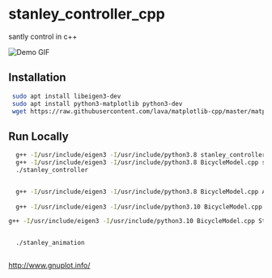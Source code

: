 # stanley_controller_cpp
 santly control in c++


![Demo GIF](https://github.com/armando-genis/stanley_controller_cpp/blob/main/raw/images/car_stanley.gif)

## Installation

 ```bash
  sudo apt install libeigen3-dev
  sudo apt install python3-matplotlib python3-dev
  wget https://raw.githubusercontent.com/lava/matplotlib-cpp/master/matplotlibcpp.h
```

## Run Locally

```bash
  g++ -I/usr/include/eigen3 -I/usr/include/python3.8 stanley_controller.cpp -o stanley_controller -lpython3.8
  g++ -I/usr/include/eigen3 -I/usr/include/python3.8 BicycleModel.cpp stanley_controller.cpp -o stanley_controller -lpython3.8
  ./stanley_controller


  g++ -I/usr/include/eigen3 -I/usr/include/python3.8 BicycleModel.cpp Animation.cpp Linear_Interpolation.cpp -o stanley_animation -lpython3.8
  
  g++ -I/usr/include/eigen3 -I/usr/include/python3.10 BicycleModel.cpp Animation.cpp Linear_Interpolation.cpp -o stanley_animation -lpython3.10

g++ -I/usr/include/eigen3 -I/usr/include/python3.10 BicycleModel.cpp StanleyController.cpp Animation.cpp Linear_Interpolation.cpp -o stanley_animation -lpython3.10


  ./stanley_animation



```


http://www.gnuplot.info/